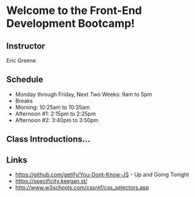 # Welcome to the Front-End Development Bootcamp!

## Instructor

Eric Greene

## Schedule

- Monday through Friday, Next Two Weeks: 9am to 5pm
- Breaks
 - Morning: 10:25am to 10:35am
 - Afternoon #1: 2:15pm to 2:25pm
 - Afternoon #2: 3:40pm to 3:50pm

## Class Introductions...

## Links

- https://github.com/getify/You-Dont-Know-JS - Up and Going Tonight
- https://specificity.keegan.st/
- http://www.w3schools.com/cssref/css_selectors.asp
